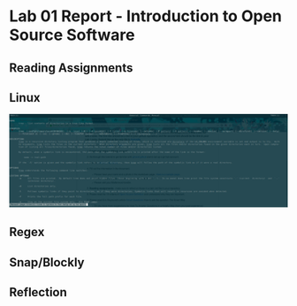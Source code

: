# Lab 01 Report - Introduction to Open Source Software

## Reading Assignments

## Linux
![man tree](../../images/lab-01/man-tree.png)

## Regex

## Snap/Blockly

## Reflection